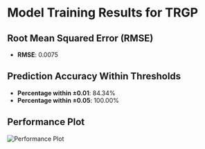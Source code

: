 # Model Training Results for TRGP

## Root Mean Squared Error (RMSE)
- **RMSE**: 0.0075

## Prediction Accuracy Within Thresholds
- **Percentage within ±0.01**: 84.34%
- **Percentage within ±0.05**: 100.00%

## Performance Plot
![Performance Plot](../imgs/TRGP.png)
